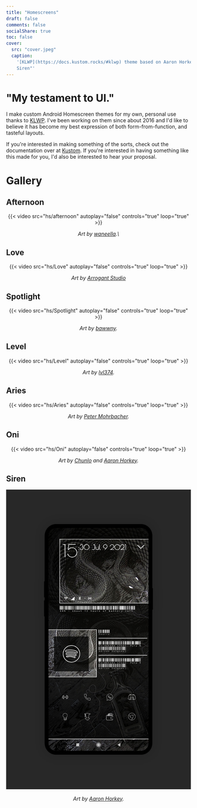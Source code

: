 ```yaml
---
title: "Homescreens"
draft: false
comments: false
socialShare: true
toc: false
cover:
  src: "cover.jpeg"
  caption:
    '[KLWP](https://docs.kustom.rocks/#klwp) theme based on Aaron Horkey''s "The
    Siren"'
---
```


# "My testament to UI."

I make custom Android Homescreen themes for my own, personal use thanks to
[KLWP](https://docs.kustom.rocks/#klwp). I've been working on them since about
2016 and I'd like to believe it has become my best expression of both
form-from-function, and tasteful layouts.

<!--more-->

If you're interested in making something of the sorts, check out the
documentation over at [Kustom](https://docs.kustom.rocks/). If you're interested
in having something like this made for you, I'd also be interested to hear your
proposal.

# Gallery

## Afternoon

<center>
{{< video src="hs/afternoon" autoplay="false" controls="true" loop="true" >}}

_Art by [waneella](https://twitter.com/waneella_).\_

</center>

## Love

<center>
{{< video src="hs/Love" autoplay="false" controls="true" loop="true" >}}

_Art by [Arrogant Studio](https://www.thegallery.nu/collections/arrogant)_

</center>

## Spotlight

<center>
{{< video src="hs/Spotlight" autoplay="false" controls="true" loop="true" >}}

_Art by [bawwny](https://www.reddit.com/user/bawwny/)._

</center>

## Level

<center>
{{< video src="hs/Level" autoplay="false" controls="true" loop="true" >}}

_Art by [lvl374](https://twitter.com/lvl374)._

</center>

## Aries

<center>
{{< video src="hs/Aries" autoplay="false" controls="true" loop="true" >}}

_Art by [Peter Mohrbacher](https://www.angelarium.net/)._

</center>

## Oni

<center>
{{< video src="hs/Oni" autoplay="false" controls="true" loop="true" >}}

_Art by [Chunlo](https://www.artstation.com/chunlo) and
[Aaron Horkey](https://www.instagram.com/aaronhorkey/)._

</center>

## Siren

<center>

![The Siren](hs/siren.png)

_Art by [Aaron Horkey](https://www.instagram.com/aaronhorkey/)._

</center>
